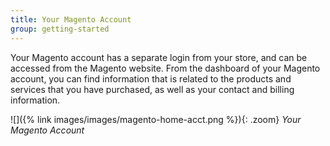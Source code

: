 ```yaml
---
title: Your Magento Account
group: getting-started
---
```


Your Magento account has a separate login from your store, and can be accessed from the Magento website. From the dashboard of your Magento account, you can find information that is related to the products and services that you have purchased, as well as your contact and billing information.

![]({% link images/images/magento-home-acct.png %}){: .zoom}
_Your Magento Account_
